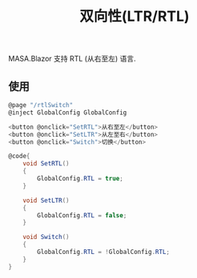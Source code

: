 ﻿---
order: 1
title: 双向性(LTR/RTL)
---

MASA.Blazor 支持 RTL (从右至左) 语言.

## 使用

```c#
@page "/rtlSwitch"
@inject GlobalConfig GlobalConfig

<button @onclick="SetRTL">从右至左</button>
<button @onclick="SetLTR">从左至右</button>
<button @onclick="Switch">切换</button>

@code{
	void SetRTL()
	{
		GlobalConfig.RTL = true;
	}

	void SetLTR()
	{
		GlobalConfig.RTL = false;
	}

	void Switch()
	{
		GlobalConfig.RTL = !GlobalConfig.RTL;
	}
}
```
